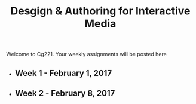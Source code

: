 <!doctype html>
<html>
  <head>
    <meta charset="utf-8">
    <title>Weekly Assignments</title>
  </head>
  
  <body>
    <header>
      <h1>Desgign &amp; Authoring for Interactive Media</h1>
    </header>
    <p class="tag-line">
      Welcome to Cg221. Your weekly assignments will be posted here
    </p>
    <ul>
      <li>
        <h2>Week 1 - February 1, 2017</h2>
        <a href="mfi1.html"></a>
      </li>
      <li>
        <h2>Week 2 - February 8, 2017</h2>
        <a href="mfil2.html"></a>
      </li>
    </ul>
  </body>
</html>
